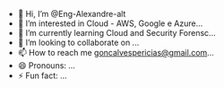 - 👋 Hi, I’m @Eng-Alexandre-alt
- 👀 I’m interested in Cloud - AWS, Google e Azure...
- 🌱 I’m currently learning Cloud and Security Forensc...
- 💞️ I’m looking to collaborate on ...
- 📫 How to reach me goncalvespericias@gmail.com...
- 😄 Pronouns: ...
- ⚡ Fun fact: ...

<!---
Eng-Alexandre-alt/Eng-Alexandre-alt is a ✨ special ✨ repository because its `README.md` (this file) appears on your GitHub profile.
You can click the Preview link to take a look at your changes.
--->
